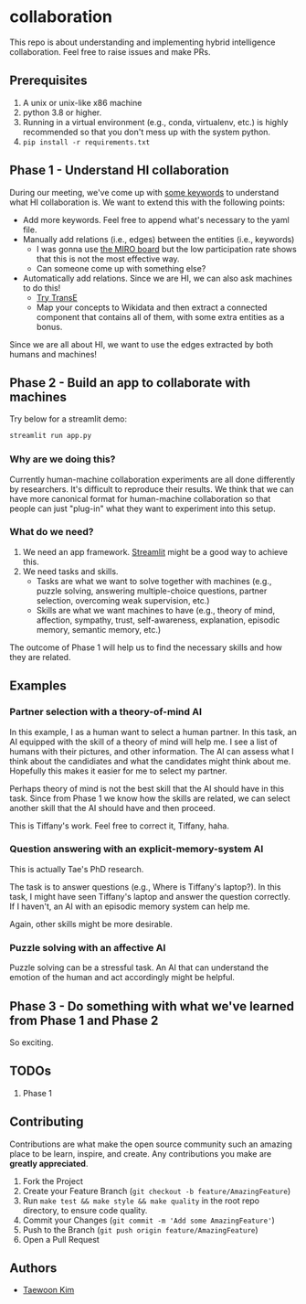 # collaboration

This repo is about understanding and implementing hybrid intelligence collaboration. Feel free to raise issues and make PRs.

## Prerequisites

1. A unix or unix-like x86 machine
1. python 3.8 or higher.
1. Running in a virtual environment (e.g., conda, virtualenv, etc.) is highly recommended so that you don't mess up with the system python.
1. `pip install -r requirements.txt`

## Phase 1 - Understand HI collaboration

During our meeting, we've come up with [some keywords](keywords.yaml) to understand what HI collaboration is. We want to extend this with the following points:

- Add more keywords. Feel free to append what's necessary to the yaml file.
- Manually add relations (i.e., edges) between the entities (i.e., keywords)
  - I was gonna use [the MIRO board](https://miro.com/welcomeonboard/TzhzVmNsem1SVG56c2d2d0J4Yk9UbENuYUJWcExEcUVTRmRMdXRSczZldmMyZVZkdVF4alFiZjVlZ2hWZUZnUnwzNDU4NzY0NTIxMTEzMTM1NDY1?invite_link_id=38942586988) but the low participation rate shows that this is not the most effective way.
  - Can someone come up with something else?
- Automatically add relations. Since we are HI, we can also ask machines to do this!
  - [Try TransE](https://proceedings.neurips.cc/paper/2013/file/1cecc7a77928ca8133fa24680a88d2f9-Paper.pdf)
  - Map your concepts to Wikidata and then extract a connected component that contains all of them, with some extra entities as a bonus.

Since we are all about HI, we want to use the edges extracted by both humans and machines!

## Phase 2 - Build an app to collaborate with machines

Try below for a streamlit demo:

```sh
streamlit run app.py
```

### Why are we doing this?

Currently human-machine collaboration experiments are all done differently by researchers. It's difficult to reproduce their results. We think that we can have more canonical format for human-machine collaboration so that people can just "plug-in" what they want to experiment into this setup.

### What do we need?

1. We need an app framework. [Streamlit](https://streamlit.io/) might be a good way to achieve this.
1. We need tasks and skills.
   - Tasks are what we want to solve together with machines (e.g., puzzle solving, answering multiple-choice questions, partner selection, overcoming weak supervision, etc.)
   - Skills are what we want machines to have (e.g., theory of mind, affection, sympathy, trust, self-awareness, explanation, episodic memory, semantic memory, etc.)

The outcome of Phase 1 will help us to find the necessary skills and how they are related.

## Examples

### Partner selection with a theory-of-mind AI

In this example, I as a human want to select a human partner. In this task, an AI equipped with the skill of a theory of mind will help me. I see a list of humans with their pictures, and other information. The AI can assess what I think about the candidiates and what the candidates might think about me. Hopefully this makes it easier for me to select my partner.

Perhaps theory of mind is not the best skill that the AI should have in this task. Since from Phase 1 we know how the skills are related, we can select another skill that the AI should have and then proceed.

This is Tiffany's work. Feel free to correct it, Tiffany, haha.

### Question answering with an explicit-memory-system AI

This is actually Tae's PhD research.

The task is to answer questions (e.g., Where is Tiffany's laptop?). In this task, I might have seen Tiffany's laptop and answer the question correctly. If I haven't, an AI with an episodic memory system can help me.

Again, other skills might be more desirable.

### Puzzle solving with an affective AI

Puzzle solving can be a stressful task. An AI that can understand the emotion of the human and act accordingly might be helpful.

## Phase 3 - Do something with what we've learned from Phase 1 and Phase 2

So exciting.

## TODOs

1. Phase 1

## Contributing

Contributions are what make the open source community such an amazing place to be learn, inspire, and create. Any contributions you make are **greatly appreciated**.

1. Fork the Project
1. Create your Feature Branch (`git checkout -b feature/AmazingFeature`)
1. Run `make test && make style && make quality` in the root repo directory, to ensure code quality.
1. Commit your Changes (`git commit -m 'Add some AmazingFeature'`)
1. Push to the Branch (`git push origin feature/AmazingFeature`)
1. Open a Pull Request

## Authors

- [Taewoon Kim](https://taewoon.kim/)
